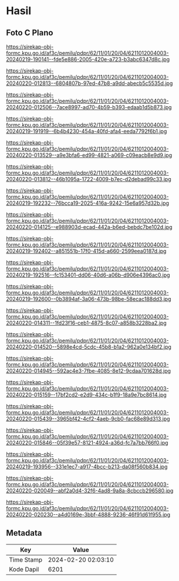 # Hasil

## Foto C Plano

https://sirekap-obj-formc.kpu.go.id/af3c/pemilu/pdpr/62/11/01/20/04/6211012004003-20240219-190141--fde5e886-2005-420e-a723-b3abc6347d8c.jpg

https://sirekap-obj-formc.kpu.go.id/af3c/pemilu/pdpr/62/11/01/20/04/6211012004003-20240220-012813--6804807b-97ed-47b8-a9dd-abecb5c5535d.jpg

https://sirekap-obj-formc.kpu.go.id/af3c/pemilu/pdpr/62/11/01/20/04/6211012004003-20240220-012506--7ace8997-ad70-4b59-b393-edaab1d5b873.jpg

https://sirekap-obj-formc.kpu.go.id/af3c/pemilu/pdpr/62/11/01/20/04/6211012004003-20240219-191919--6b4b4230-454a-40fd-afa4-eeda7792f6b1.jpg

https://sirekap-obj-formc.kpu.go.id/af3c/pemilu/pdpr/62/11/01/20/04/6211012004003-20240220-013529--a9e3bfa6-ed99-4821-a069-c09eacb8e9d9.jpg

https://sirekap-obj-formc.kpu.go.id/af3c/pemilu/pdpr/62/11/01/20/04/6211012004003-20240220-013812--46b1095a-1722-4009-b7ec-d2debad99c33.jpg

https://sirekap-obj-formc.kpu.go.id/af3c/pemilu/pdpr/62/11/01/20/04/6211012004003-20240219-192232--76bcca19-2025-416a-9242-15e6a957d32b.jpg

https://sirekap-obj-formc.kpu.go.id/af3c/pemilu/pdpr/62/11/01/20/04/6211012004003-20240220-014125--e988903d-ecad-442a-b6ed-bebdc7be102d.jpg

https://sirekap-obj-formc.kpu.go.id/af3c/pemilu/pdpr/62/11/01/20/04/6211012004003-20240219-192402--a851551b-17f0-415d-a660-2599eea0187d.jpg

https://sirekap-obj-formc.kpu.go.id/af3c/pemilu/pdpr/62/11/01/20/04/6211012004003-20240219-192516--fc153401-dd06-40d6-a06b-d906e4396ac0.jpg

https://sirekap-obj-formc.kpu.go.id/af3c/pemilu/pdpr/62/11/01/20/04/6211012004003-20240219-192600--0b3894af-3a06-473b-98be-58ecac188dd3.jpg

https://sirekap-obj-formc.kpu.go.id/af3c/pemilu/pdpr/62/11/01/20/04/6211012004003-20240220-014311--1fd23f16-ceb1-4875-8c07-a858b3228ba2.jpg

https://sirekap-obj-formc.kpu.go.id/af3c/pemilu/pdpr/62/11/01/20/04/6211012004003-20240220-014520--5898e4cd-5cdc-45b8-b1a2-962a0e134bf2.jpg

https://sirekap-obj-formc.kpu.go.id/af3c/pemilu/pdpr/62/11/01/20/04/6211012004003-20240220-014945--592ac4e3-7fbe-4085-8e12-9cdaa701628d.jpg

https://sirekap-obj-formc.kpu.go.id/af3c/pemilu/pdpr/62/11/01/20/04/6211012004003-20240220-015159--17bf2cd2-e2d9-434c-b1f9-18a9e7bc8614.jpg

https://sirekap-obj-formc.kpu.go.id/af3c/pemilu/pdpr/62/11/01/20/04/6211012004003-20240220-015439--3965bf42-4cf2-4aeb-9cb0-fac68e89d313.jpg

https://sirekap-obj-formc.kpu.go.id/af3c/pemilu/pdpr/62/11/01/20/04/6211012004003-20240220-015846--05f39e57-8121-4924-a36d-fc7a7bb766f0.jpg

https://sirekap-obj-formc.kpu.go.id/af3c/pemilu/pdpr/62/11/01/20/04/6211012004003-20240219-193956--331e1ec7-a917-4bcc-b213-da08f560b834.jpg

https://sirekap-obj-formc.kpu.go.id/af3c/pemilu/pdpr/62/11/01/20/04/6211012004003-20240220-020049--abf2a0d4-32f6-4ad8-9a8a-8cbccb296580.jpg

https://sirekap-obj-formc.kpu.go.id/af3c/pemilu/pdpr/62/11/01/20/04/6211012004003-20240220-020230--a4d0169e-3bbf-4888-9236-46f91d61f955.jpg


## Metadata

| Key        | Value               |
| ---------- | ------------------- |
| Time Stamp | 2024-02-20 02:03:10 |
| Kode Dapil | 6201                |



